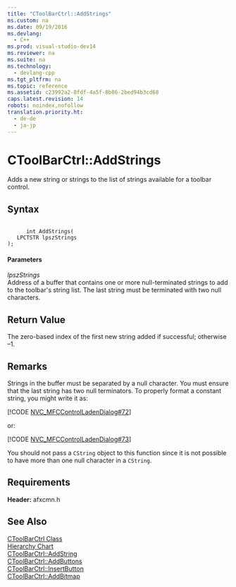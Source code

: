 ```yaml
---
title: "CToolBarCtrl::AddStrings"
ms.custom: na
ms.date: 09/19/2016
ms.devlang: 
  - C++
ms.prod: visual-studio-dev14
ms.reviewer: na
ms.suite: na
ms.technology: 
  - devlang-cpp
ms.tgt_pltfrm: na
ms.topic: reference
ms.assetid: c23992a2-8fdf-4a5f-8b86-2bed94b3cd68
caps.latest.revision: 14
robots: noindex,nofollow
translation.priority.ht: 
  - de-de
  - ja-jp
---
```

# CToolBarCtrl::AddStrings
Adds a new string or strings to the list of strings available for a toolbar control.  
  
## Syntax  
  
```  
  
      int AddStrings(  
   LPCTSTR lpszStrings   
);  
```  
  
#### Parameters  
 *lpszStrings*  
 Address of a buffer that contains one or more null-terminated strings to add to the toolbar's string list. The last string must be terminated with two null characters.  
  
## Return Value  
 The zero-based index of the first new string added if successful; otherwise –1.  
  
## Remarks  
 Strings in the buffer must be separated by a null character. You must ensure that the last string has two null terminators. To properly format a constant string, you might write it as:  
  
 [!CODE [NVC_MFCControlLadenDialog#72](../CodeSnippet/VS_Snippets_Cpp/NVC_MFCControlLadenDialog#72)]  
  
 or:  
  
 [!CODE [NVC_MFCControlLadenDialog#73](../CodeSnippet/VS_Snippets_Cpp/NVC_MFCControlLadenDialog#73)]  
  
 You should not pass a `CString` object to this function since it is not possible to have more than one null character in a `CString`.  
  
## Requirements  
 **Header:** afxcmn.h  
  
## See Also  
 [CToolBarCtrl Class](../vs140/CToolBarCtrl-Class.md)   
 [Hierarchy Chart](../vs140/Hierarchy-Chart.md)   
 [CToolBarCtrl::AddString](../vs140/CToolBarCtrl--AddString.md)   
 [CToolBarCtrl::AddButtons](../vs140/CToolBarCtrl--AddButtons.md)   
 [CToolBarCtrl::InsertButton](../vs140/CToolBarCtrl--InsertButton.md)   
 [CToolBarCtrl::AddBitmap](../vs140/CToolBarCtrl--AddBitmap.md)